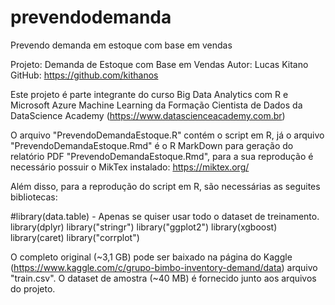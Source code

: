 # prevendodemanda
Prevendo demanda em estoque com base em vendas

Projeto: Demanda de Estoque com Base em Vendas
Autor: Lucas Kitano
GitHub: https://github.com/kithanos

Este projeto é parte integrante do curso Big Data Analytics com R e Microsoft Azure Machine Learning
da Formação Cientista de Dados da DataScience Academy (https://www.datascienceacademy.com.br)

O arquivo "PrevendoDemandaEstoque.R" contém o script em R, já o arquivo "PrevendoDemandaEstoque.Rmd" é
o R MarkDown para geração do relatório PDF "PrevendoDemandaEstoque.Rmd", para a sua reprodução é necessário 
possuir o MikTex instalado: https://miktex.org/

Além disso, para a reprodução do script em R, são necessárias as seguites bibliotecas:

#library(data.table) - Apenas se quiser usar todo o dataset de treinamento.
library(dplyr)
library("stringr")
library("ggplot2")
library(xgboost)
library(caret)
library("corrplot")

O completo original (~3,1 GB) pode ser baixado na página do Kaggle (https://www.kaggle.com/c/grupo-bimbo-inventory-demand/data)
arquivo "train.csv". O dataset de amostra (~40 MB) é fornecido junto aos arquivos do projeto.
